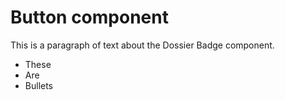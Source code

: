 # Button component
This is a paragraph of text about the Dossier Badge component.
- These
- Are
- Bullets
